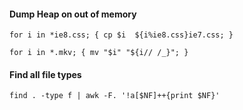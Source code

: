 #### Dump Heap on out of memory
```
for i in *ie8.css; { cp $i  ${i%ie8.css}ie7.css; }
```

```
for i in *.mkv; { mv "$i" "${i// /_}"; }
```

#### Find all file types
```
find . -type f | awk -F. '!a[$NF]++{print $NF}'
```


